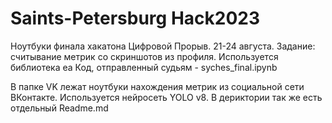 # Saints-Petersburg Hack2023
Ноутбуки финала хакатона Цифровой Прорыв. 21-24 августа.
Задание: считывание метрик со скриншотов из профиля.
Используется библиотека ea
Код, отправленный судьям - syches_final.ipynb

В папке VK лежат ноутбуки нахождения метрик из социальной сети ВКонтакте. Используется нейросеть YOLO v8. В дериктории так же есть отдельный Readme.md
